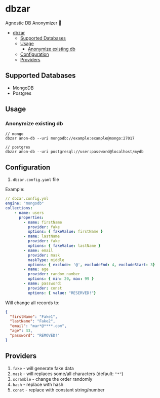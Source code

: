 # dbzar

Agnostic DB Anonymizer 👻

- [dbzar](#dbzar)
  - [Supported Databases](#supported-databases)
  - [Usage](#usage)
    - [Anonymize existing db](#anonymize-existing-db)
  - [Configuration](#configuration)
  - [Providers](#providers)

## Supported Databases

- MongoDB
- Postgres

## Usage

### Anonymize existing db

```
// mongo
dbzar anon-db --uri mongodb://example:example@mongo:27017

// postgres
dbzar anon-db --uri postgresql://user:password@localhost/mydb
```

## Configuration

1. `dbzar.config.yaml` file

Example:

```yaml
// dbzar.config.yml
engine: "mongodb"
collections:
    - name: users
      properties:
        - name: firstName
          provider: fake
          options: { fakeValue: firstName }
        - name: lastName
          provider: fake
          options: { fakeValue: lastName }
        - name: email
          provider: mask
          maskType: middle
          options: { exclude: '@', excludeEnd: 4, excludeStart: 3}
        - name: age
          provider: random_number
          options: { min: 20, max: 99 }
        - name: password:
          provider: const
          options: { value: "RESERVED!"}
```

Will change all records to:

```json
{
  "firstName": "Fake1",
  "lastName": "Fake2",
  "email": "mar*@****.com",
  "age": 33,
  "password": "REMOVED!"
}
```

## Providers

1. `fake` - will generate fake data
2. `mask` - will replaces some/all characters (default: `"*"`)
3. `scramble` - change the order randomly
4. `hash` - replace with hash
5. `const` - replace with constant string/number
